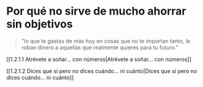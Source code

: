 # Por qué no sirve de mucho ahorrar sin objetivos
>"lo que te gastas de más hoy en cosas que no te importan tanto, le roban dinero a aquellas que realmente quieres para tu futuro."

[[1.2.1.1 Atrévete a soñar… con números|Atrévete a soñar… con números]]

[[1.2.1.2 Dices que sí pero no dices cuándo… ni cuánto|Dices que sí pero no dices cuándo… ni cuánto]]